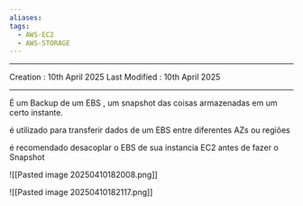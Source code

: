 ```yaml
---
aliases: 
tags:
  - AWS-EC2
  - AWS-STORAGE
---
```

---
Creation : 10th April 2025
Last Modified : 10th April 2025
___
É um Backup de um EBS , um snapshot das coisas armazenadas em um certo instante.

é utilizado para transferir dados de um EBS entre diferentes AZs ou regiões

é recomendado desacoplar o EBS de sua instancia EC2 antes de fazer o Snapshot

![[Pasted image 20250410182008.png]]

![[Pasted image 20250410182117.png]]

